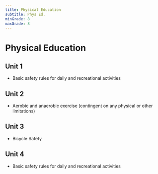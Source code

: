 ```yaml
---
title: Physical Education
subtitle: Phys Ed.
minGrade: 8
maxGrade: 8
---
```

# Physical Education


## Unit 1
* Basic safety rules for daily and recreational activities

## Unit 2
* Aerobic and anaerobic exercise (contingent on any physical or other limitations)

## Unit 3
* Bicycle Safety

## Unit 4
* Basic safety rules for daily and recreational activities